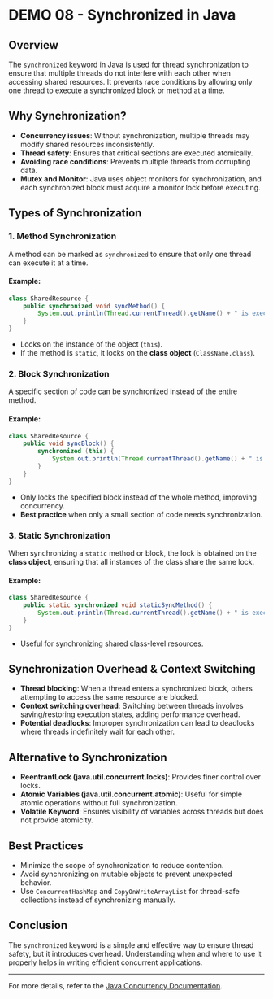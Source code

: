 # DEMO 08 - Synchronized in Java

## Overview
The `synchronized` keyword in Java is used for thread synchronization to ensure that multiple threads do not interfere with each other when accessing shared resources. It prevents race conditions by allowing only one thread to execute a synchronized block or method at a time.

## Why Synchronization?
- **Concurrency issues**: Without synchronization, multiple threads may modify shared resources inconsistently.
- **Thread safety**: Ensures that critical sections are executed atomically.
- **Avoiding race conditions**: Prevents multiple threads from corrupting data.
- **Mutex and Monitor**: Java uses object monitors for synchronization, and each synchronized block must acquire a monitor lock before executing.

## Types of Synchronization

### 1. **Method Synchronization**
A method can be marked as `synchronized` to ensure that only one thread can execute it at a time.

#### Example:
```java
class SharedResource {
    public synchronized void syncMethod() {
        System.out.println(Thread.currentThread().getName() + " is executing synchronized method");
    }
}
```
- Locks on the instance of the object (`this`).
- If the method is `static`, it locks on the **class object** (`ClassName.class`).

### 2. **Block Synchronization**
A specific section of code can be synchronized instead of the entire method.

#### Example:
```java
class SharedResource {
    public void syncBlock() {
        synchronized (this) {
            System.out.println(Thread.currentThread().getName() + " is executing synchronized block");
        }
    }
}
```
- Only locks the specified block instead of the whole method, improving concurrency.
- **Best practice** when only a small section of code needs synchronization.

### 3. **Static Synchronization**
When synchronizing a `static` method or block, the lock is obtained on the **class object**, ensuring that all instances of the class share the same lock.

#### Example:
```java
class SharedResource {
    public static synchronized void staticSyncMethod() {
        System.out.println(Thread.currentThread().getName() + " is executing static synchronized method");
    }
}
```
- Useful for synchronizing shared class-level resources.

## Synchronization Overhead & Context Switching
- **Thread blocking**: When a thread enters a synchronized block, others attempting to access the same resource are blocked.
- **Context switching overhead**: Switching between threads involves saving/restoring execution states, adding performance overhead.
- **Potential deadlocks**: Improper synchronization can lead to deadlocks where threads indefinitely wait for each other.

## Alternative to Synchronization
- **ReentrantLock (java.util.concurrent.locks)**: Provides finer control over locks.
- **Atomic Variables (java.util.concurrent.atomic)**: Useful for simple atomic operations without full synchronization.
- **Volatile Keyword**: Ensures visibility of variables across threads but does not provide atomicity.

## Best Practices
- Minimize the scope of synchronization to reduce contention.
- Avoid synchronizing on mutable objects to prevent unexpected behavior.
- Use `ConcurrentHashMap` and `CopyOnWriteArrayList` for thread-safe collections instead of synchronizing manually.

## Conclusion
The `synchronized` keyword is a simple and effective way to ensure thread safety, but it introduces overhead. Understanding when and where to use it properly helps in writing efficient concurrent applications.

---
For more details, refer to the [Java Concurrency Documentation](https://docs.oracle.com/en/java/javase/17/docs/api/java.base/java/lang/Object.html#synchronized).
